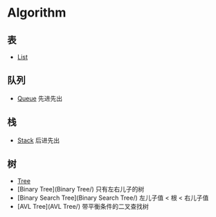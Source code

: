 # Algorithm
## 表

- [List](List/)

## 队列

- [Queue](Queue/) 先进先出

## 栈

- [Stack](Stack/) 后进先出

## 树

- [Tree](Tree/)
- [Binary Tree](Binary Tree/) 只有左右儿子的树
- [Binary Search Tree](Binary Search Tree/) 左儿子值 < 根 < 右儿子值
- [AVL Tree](AVL Tree/) 带平衡条件的二叉查找树

